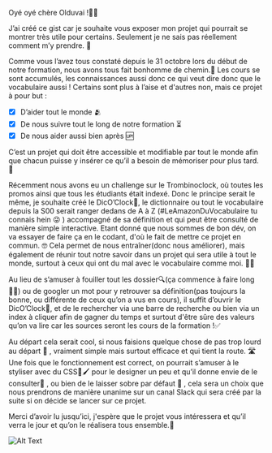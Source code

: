 Oyé oyé chère Olduvai !🫡🔥

J’ai créé ce gist car je souhaite vous exposer mon projet qui pourrait se montrer très utile pour certains. Seulement je ne sais pas réellement comment m’y prendre. 🤔

Comme vous l’avez tous constaté depuis le 31 octobre lors du début de notre formation, nous avons tous fait bonhomme de chemin.🥵 Les cours se sont accumulés, les connaissances aussi donc ce qui veut dire donc que le vocabulaire aussi ! Certains sont plus à l’aise et d'autres non, mais ce projet à pour but :

- [x] D’aider tout le monde 🫂
- [x] De nous suivre tout le long de notre formation ⏳
- [x] De nous aider aussi bien après 🆙

C’est un projet qui doit être accessible et modifiable par tout le monde afin que chacun puisse y insérer ce qu’il a besoin de mémoriser pour plus tard. 📌

Récemment nous avons eu un challenge sur le Trombinoclock, où toutes les promos ainsi que tous les étudiants était indexé. Donc le principe serait le même, je souhaite créé le DicO’Clock📖, le dictionnaire ou tout le vocabulaire depuis la S00 serait ranger dedans de A à Z (#LeAmazonDuVocabulaire tu connais hein 😜 ) accompagné de sa définition et qui peut être consulté de manière simple interactive.  Etant donné que nous sommes de bon dév, on va essayer de faire ça en le codant, d'où le fait de mettre ce projet en commun. 🤓 Cela permet de nous entraîner(donc nous améliorer), mais également de réunir tout notre savoir dans un projet qui sera utile à tout le monde, surtout à ceux qui ont du mal avec le vocabulaire comme moi. 🥹🥲

Au lieu de s’amuser à fouiller tout les dossier🔍(ça commence à faire long😮‍💨) ou de googler un mot pour y retrouver sa définition(pas toujours la bonne, ou différente de ceux qu’on a vus en cours), il suffit d’ouvrir le DicO’Clock📖, et de le rechercher via une barre de recherche ou bien via un index à cliquer afin de gagner du temps et surtout d'être sûre des valeurs qu’on va lire car les sources seront les cours de la formation !✅

Au départ cela serait cool, si nous faisions quelque chose de pas trop lourd au départ 🚨 , vraiment simple mais surtout efficace et qui tient la route. 🛣️  Une fois que le fonctionnement est correct, on pourrait s’amuser à le styliser avec du CSS🎨🖌️ pour le designer un peu et qu’il donne envie de le consulter👀 , ou bien de le laisser sobre par défaut 🫥 , cela sera un choix que nous prendrons de manière unanime sur un canal Slack qui sera créé par la suite si on décide se lancer sur ce projet.

Merci d’avoir lu jusqu’ici, j'espère que le projet vous intéressera et qu’il verra le jour et qu’on le réalisera tous ensemble.👻

![Alt Text](https://media2.giphy.com/media/7Q7SqFSRmzkFq/giphy.gif)